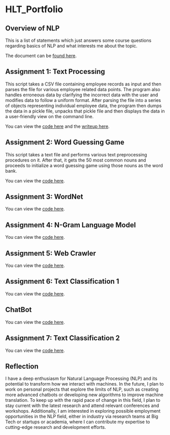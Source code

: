 # HLT_Portfolio

## Overview of NLP

This is a list of statements which just answers some course questions regarding basics of NLP and what interests me about the topic.

The document can be [found here](./Overview%20of%20NLP/Overview_of_NLP.pdf).

## Assignment 1: Text Processing

This script takes a CSV file containing employee records as input and then parses the file for various employee related data points. The program also handles erroneous data by clarifying the incorrect data with the user and modifies data to follow a uniform format. After parsing the file into a series of objects representing individual employee data, the program then dumps the data in a pickle file, unpacks that pickle file and then displays the data in a user-friendly view on the command line.

You can view the [code here](./HW1/HW1_sxr180064.py) and the [writeup here](./HW1/HW1_sxr180064_overview.pdf).

## Assignment 2: Word Guessing Game

This script takes a text file and performs various text preprocessing procedures on it. After that, it gets the 50 most common nouns and proceeds to initialize a word guessing game using those nouns as the word bank.

You can view the [code here](./HW2/HW2_SXR180064.py).

## Assignment 3: WordNet ##

You can view the [code here](./HW3/HW3_SXR180064.py).

## Assignment 4: N-Gram Language Model ##

You can view the [code here](./HW4).

## Assignment 5: Web Crawler ##

You can view the [code here](./HW5/HW5_SXR180064.py).

## Assignment 6: Text Classification 1 ##

You can view the [code here](./HW6/hw6_sxr180064.py).

## ChatBot ##

You can view the [code here](./Chatbot/chatbot.py).

## Assignment 7: Text Classification 2 ##

You can view the [code here](./HW7).

## Reflection ##

I have a deep enthusiasm for Natural Language Processing (NLP) and its potential to transform how we interact with machines. In the future, I plan to work on personal projects that explore the limits of NLP, such as creating more advanced chatbots or developing new algorithms to improve machine translation. To keep up with the rapid pace of change in this field, I plan to stay current with the latest research and attend relevant conferences and workshops. Additionally, I am interested in exploring possible employment opportunities in the NLP field, either in industry via research teams at Big Tech or startups or academia, where I can contribute my expertise to cutting-edge research and development efforts.
